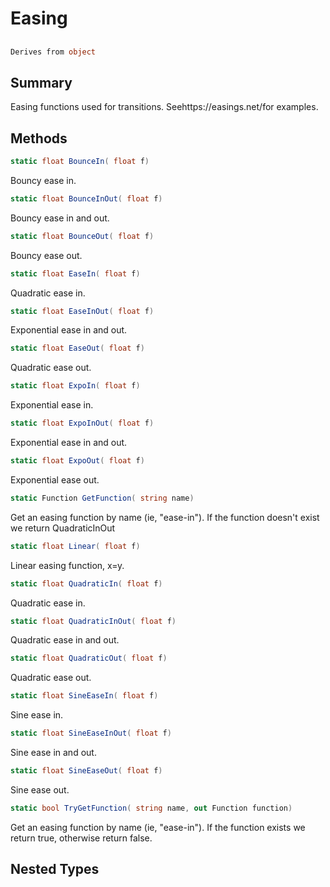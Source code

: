 # Easing

## 
```c#
Derives from object
```

## Summary

Easing functions used for transitions. Seehttps://easings.net/for examples.
## Methods

```c#
static float BounceIn( float f) 
```
Bouncy ease in.
```c#
static float BounceInOut( float f) 
```
Bouncy ease in and out.
```c#
static float BounceOut( float f) 
```
Bouncy ease out.
```c#
static float EaseIn( float f) 
```
Quadratic ease in.
```c#
static float EaseInOut( float f) 
```
Exponential ease in and out.
```c#
static float EaseOut( float f) 
```
Quadratic ease out.
```c#
static float ExpoIn( float f) 
```
Exponential ease in.
```c#
static float ExpoInOut( float f) 
```
Exponential ease in and out.
```c#
static float ExpoOut( float f) 
```
Exponential ease out.
```c#
static Function GetFunction( string name) 
```
Get an easing function by name (ie, "ease-in").
If the function doesn't exist we return QuadraticInOut
```c#
static float Linear( float f) 
```
Linear easing function, x=y.
```c#
static float QuadraticIn( float f) 
```
Quadratic ease in.
```c#
static float QuadraticInOut( float f) 
```
Quadratic ease in and out.
```c#
static float QuadraticOut( float f) 
```
Quadratic ease out.
```c#
static float SineEaseIn( float f) 
```
Sine ease in.
```c#
static float SineEaseInOut( float f) 
```
Sine ease in and out.
```c#
static float SineEaseOut( float f) 
```
Sine ease out.
```c#
static bool TryGetFunction( string name, out Function function) 
```
Get an easing function by name (ie, "ease-in").
If the function exists we return true, otherwise return false.
## Nested Types

